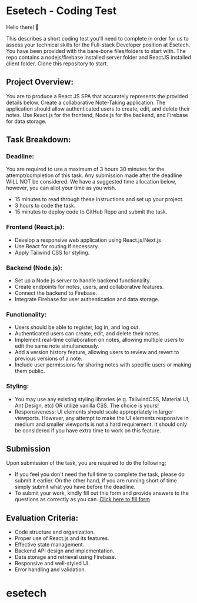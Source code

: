 # Esetech - Coding Test

Hello there! 👋

This describes a short coding test you’ll need to complete in order for us to assess your technical skills for the Full-stack Developer position at Esetech. You have been provided with the bare-bone files/folders to start with. The repo contains a nodejs/firebase installed server folder and ReactJS installed client folder. Clone this repository to start.

## Project Overview:

You are to produce a React JS SPA that accurately represents the provided details below. Create a collaborative Note-Taking application. The application should allow authenticated users to create, edit, and delete their notes. Use React.js for the frontend, Node.js for the backend, and Firebase for data storage.

## Task Breakdown:

### Deadline:

You are required to use a maximum of 3 hours 30 minutes for the attempt/completion of this task. Any submission made after the deadline WILL NOT be considered. We have a suggested time allocation below, however, you can allot your time as you wish.

- 15 minutes to read through these instructions and set up your project.
- 3 hours to code the task.
- 15 minutes to deploy code to GitHub Repo and submit the task.

### Frontend (React.js):

- Develop a responsive web application using React.js/Next.js
- Use React for routing if necessary.
- Apply Tailwind CSS for styling.

### Backend (Node.js):

- Set up a Node.js server to handle backend functionality.
- Create endpoints for notes, users, and collaborative features.
- Connect the backend to Firebase.
- Integrate Firebase for user authentication and data storage.

### Functionality:

- Users should be able to register, log in, and log out.
- Authenticated users can create, edit, and delete their notes.
- Implement real-time collaboration on notes, allowing multiple users to edit the same note simultaneously.
- Add a version history feature, allowing users to review and revert to previous versions of a note.
- Include user permissions for sharing notes with specific users or making them public.

### Styling:

- You may use any existing styling libraries (e.g. TailwindCSS, Material UI, Ant Design, etc) OR utilize vanilla CSS. The choice is yours!
- Responsiveness: UI elements should scale appropriately in larger viewports. However, any attempt to make the UI elements responsive in medium and smaller viewports is not a hard requirement. It should only be considered if you have extra time to work on this feature.

## Submission

Upon submission of the task, you are required to do the following;

- If you feel you don't need the full time to complete the task, please do submit it earlier. On the other hand, if you are running short of time simply submit what you have before the deadline.
- To submit your work, kindly fill out this form and provide answers to the questions as correctly as you can.
  [Click here to fill form](https://docs.google.com/forms/d/e/1FAIpQLSd3g_5Z8qRknigVCX3-5JfIa6JDXBLNbxJeStjXP24AnTjGcg/viewform)

## Evaluation Criteria:

- Code structure and organization.
- Proper use of React.js and its features.
- Effective state management.
- Backend API design and implementation.
- Data storage and retrieval using Firebase.
- Responsive and well-styled UI.
- Error handling and validation.
# esetech
